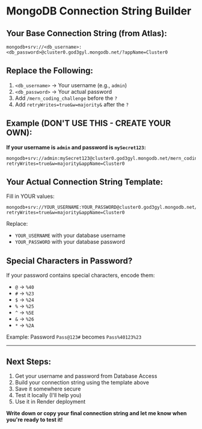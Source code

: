 # MongoDB Connection String Builder

## Your Base Connection String (from Atlas):
```
mongodb+srv://<db_username>:<db_password>@cluster0.god3gyl.mongodb.net/?appName=Cluster0
```

## Replace the Following:

1. `<db_username>` → Your username (e.g., `admin`)
2. `<db_password>` → Your actual password
3. Add `/mern_coding_challenge` before the `?`
4. Add `retryWrites=true&w=majority&` after the `?`

## Example (DON'T USE THIS - CREATE YOUR OWN):

**If your username is `admin` and password is `mySecret123`:**

```
mongodb+srv://admin:mySecret123@cluster0.god3gyl.mongodb.net/mern_coding_challenge?retryWrites=true&w=majority&appName=Cluster0
```

## Your Actual Connection String Template:

Fill in YOUR values:

```
mongodb+srv://YOUR_USERNAME:YOUR_PASSWORD@cluster0.god3gyl.mongodb.net/mern_coding_challenge?retryWrites=true&w=majority&appName=Cluster0
```

Replace:
- `YOUR_USERNAME` with your database username
- `YOUR_PASSWORD` with your database password

## Special Characters in Password?

If your password contains special characters, encode them:
- `@` → `%40`
- `#` → `%23`
- `$` → `%24`
- `%` → `%25`
- `^` → `%5E`
- `&` → `%26`
- `*` → `%2A`

Example: Password `Pass@123#` becomes `Pass%40123%23`

---

## Next Steps:

1. Get your username and password from Database Access
2. Build your connection string using the template above
3. Save it somewhere secure
4. Test it locally (I'll help you)
5. Use it in Render deployment

**Write down or copy your final connection string and let me know when you're ready to test it!**
